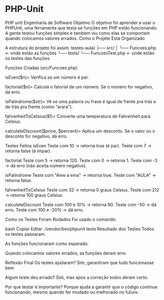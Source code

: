 # PHP-Unit
 PHP unit Engenharia de Software
Objetivo
O objetivo foi aprender a usar o PHPUnit, uma ferramenta que testa se funções em PHP estão funcionando. A gente testou funções simples e também viu como elas se comportam quando colocamos valores errados.
Como o Projeto Está Organizado

A estrutura do projeto foi assim:
testes-aula/
├── src/
│   └── Funcoes.php         <- onde estão as funções
└── tests/
    └── FuncoesTest.php     <- onde estão os testes das funções

Funções Criadas (src/Funcoes.php)

isEven($n)= Verifica se um número é par.

factorial($n)= Calcula o fatorial de um número. Se o número for negativo, dá erro.

isPalindrome($str)= Vê se uma palavra ou frase é igual de frente pra trás e de trás pra frente (como "arara").

fahrenheitToCelsius($f)= Converte uma temperatura de Fahrenheit para Celsius.

calculateDiscount($price, $percent)= Aplica um desconto. Se o valor ou o desconto for negativo, dá erro.

Testes Feitos
isEven
Teste com 10 → retorna true (é par).
Teste com 7 → retorna false (é ímpar).

factorial
Teste com 5 → retorna 120.
Teste com 0 → retorna 1.
Teste com -3 → dá erro (não aceita número negativo).

isPalindrome
Teste com "Ame a ema" → retorna true.
Teste com "AULA" → retorna false.

fahrenheitToCelsius
Teste com 32 → retorna 0 graus Celsius.
Teste com 212 → retorna 100 graus Celsius.

calculateDiscount
Teste com 100 e 10% → retorna 90.
Teste com -50 → dá erro.
Teste com 100 e -20% → dá erro.

Como os Testes Foram Rodados
Foi usado o comando:

bash
Copiar
Editar
./vendor/bin/phpunit tests
Resultado dos Testes
Todos os testes passaram.

As funções funcionaram como esperado.

Quando colocamos valores errados, as funções deram erro.

Reflexão Final
Os testes ajudaram? Sim, garantiram que tudo funcionasse bem

Algum teste deu errado? Sim, mas apos a correção todos deram certo.

Por que testar é importante? Porque ajuda a garantir que o código continue funcionando, mesmo quando for mudado ou melhorado no futuro.

